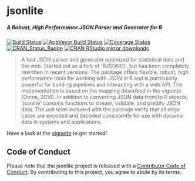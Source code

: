 # jsonlite

##### *A Robust, High Performance JSON Parser and Generator for R*

[![Build Status](https://travis-ci.org/jeroen/jsonlite.svg?branch=master)](https://travis-ci.org/jeroen/jsonlite)
[![AppVeyor Build Status](https://ci.appveyor.com/api/projects/status/github/jeroen/jsonlite?branch=master&svg=true)](https://ci.appveyor.com/project/jeroen/jsonlite)
[![Coverage Status](https://codecov.io/github/jeroen/jsonlite/coverage.svg?branch=master)](https://codecov.io/github/jeroen/jsonlite?branch=master)
[![CRAN_Status_Badge](http://www.r-pkg.org/badges/version/jsonlite)](http://cran.r-project.org/package=jsonlite)
[![CRAN RStudio mirror downloads](http://cranlogs.r-pkg.org/badges/jsonlite)](http://cran.r-project.org/web/packages/jsonlite/index.html)

> A fast JSON parser and generator optimized for statistical data
  and the web. Started out as a fork of 'RJSONIO', but has been completely
  rewritten in recent versions. The package offers flexible, robust, high
  performance tools for working with JSON in R and is particularly powerful
  for building pipelines and interacting with a web API. The implementation is
  based on the mapping described in the vignette (Ooms, 2014). In addition to
  converting JSON data from/to R objects, 'jsonlite' contains functions to
  stream, validate, and prettify JSON data. The unit tests included with the
  package verify that all edge cases are encoded and decoded consistently for
  use with dynamic data in systems and applications.

Have a look at the [vignette](https://cran.r-project.org/web/packages/jsonlite/vignettes/json-aaquickstart.html) to get started!

## Code of Conduct

Please note that the jsonlite project is released with a [Contributor Code of Conduct](https://contributor-covenant.org/version/1/0/0/CODE_OF_CONDUCT.html). By contributing to this project, you agree to abide by its terms.
